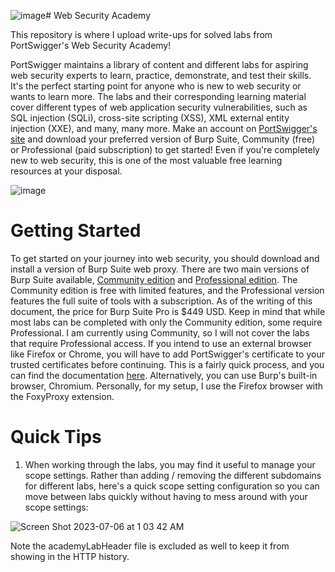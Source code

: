 ![image](https://github.com/tatruesdell/WebSecurityAcademy/assets/43506369/1e2551b1-d381-4248-b9df-11ca5d47ff7b)# Web Security Academy

This repository is where I upload write-ups for solved labs from PortSwigger's Web Security Academy!

PortSwigger maintains a library of content and different labs for aspiring web security experts to learn, practice, demonstrate, and test their skills. It's the perfect starting point for anyone who is new to web security or wants to learn more. The labs and their corresponding learning material cover different types of web application security vulnerabilities, such as SQL injection (SQLi), cross-site scripting (XSS), XML external entity injection (XXE), and many, many more. Make an account on [PortSwigger's site](https://portswigger.net/web-security/learning-path) and download your preferred version of Burp Suite, Community (free) or Professional (paid subscription) to get started! Even if you're completely new to web security, this is one of the most valuable free learning resources at your disposal. 

![image](https://github.com/tatruesdell/WebSecurityAcademy/assets/43506369/f6ced643-c924-40ae-a270-212f44f83236)

# Getting Started

To get started on your journey into web security, you should download and install a version of Burp Suite web proxy. There are two main versions of Burp Suite available, [Community edition](https://portswigger.net/burp/communitydownload) and [Professional edition](https://portswigger.net/burp/pro). The Community edition is free with limited features, and the Professional version features the full suite of tools with a subscription. As of the writing of this document, the price for Burp Suite Pro is $449 USD. Keep in mind that while most labs can be completed with only the Community edition, some require Professional. I am currently using Community, so I will not cover the labs that require Professional access. If you intend to use an external browser like Firefox or Chrome, you will have to add PortSwigger's certificate to your trusted certificates before continuing. This is a fairly quick process, and you can find the documentation [here](https://portswigger.net/burp/documentation/desktop/external-browser-config/certificate). Alternatively, you can use Burp's built-in browser, Chromium. Personally, for my setup, I use the Firefox browser with the FoxyProxy extension. 

# Quick Tips 

1. When working through the labs, you may find it useful to manage your scope settings. Rather than adding / removing the different subdomains for different labs, here's a quick scope setting configuration so you can move between labs quickly without having to mess around with your scope settings:
   
![Screen Shot 2023-07-06 at 1 03 42 AM](https://github.com/tatruesdell/WebSecurityAcademy/assets/43506369/ee9475bf-3df4-4583-b021-5a864c9b05b7)

Note the academyLabHeader file is excluded as well to keep it from showing in the HTTP history. 

